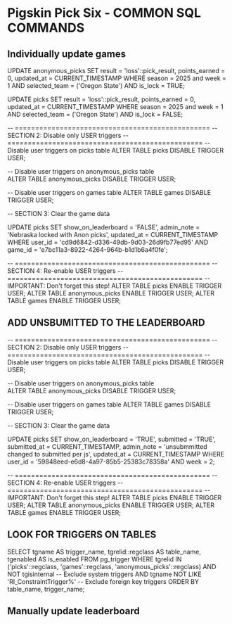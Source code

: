 # Pigskin Pick Six - COMMON SQL COMMANDS

## Individually update games
UPDATE anonymous_picks
  SET
      result = 'loss'::pick_result,
      points_earned = 0,
      updated_at = CURRENT_TIMESTAMP
  WHERE
      season = 2025
      and week = 1
      AND selected_team = ('Oregon State')
      AND is_lock = TRUE;

UPDATE picks
  SET
      result = 'loss'::pick_result,
      points_earned = 0,
      updated_at = CURRENT_TIMESTAMP
  WHERE
      season = 2025
      and week = 1
      AND selected_team = ('Oregon  State')
      AND is_lock = FALSE;


-- ================================================
-- SECTION 2: Disable only USER triggers
-- ================================================
-- Disable user triggers on picks table
ALTER TABLE picks DISABLE TRIGGER USER;

-- Disable user triggers on anonymous_picks table  
ALTER TABLE anonymous_picks DISABLE TRIGGER USER;

-- Disable user triggers on games table
ALTER TABLE games DISABLE TRIGGER USER;

-- SECTION 3: Clear the game data

UPDATE picks
SET show_on_leaderboard = 'FALSE', 
    admin_note = 'Nebraska locked with Anon picks',
    updated_at = CURRENT_TIMESTAMP
WHERE user_id = 'cd9d6842-d336-49db-9d03-26d9fb77ed95'
    AND game_id = 'e7bc11a3-8922-4264-964b-b1d1b6a4f0fe';

-- ================================================
-- SECTION 4: Re-enable USER triggers
-- ================================================
-- IMPORTANT: Don't forget this step!
ALTER TABLE picks ENABLE TRIGGER USER;
ALTER TABLE anonymous_picks ENABLE TRIGGER USER;
ALTER TABLE games ENABLE TRIGGER USER;

## ADD UNSBUMITTED TO THE LEADERBOARD
-- ================================================
-- SECTION 2: Disable only USER triggers
-- ================================================
-- Disable user triggers on picks table
ALTER TABLE picks DISABLE TRIGGER USER;

-- Disable user triggers on anonymous_picks table  
ALTER TABLE anonymous_picks DISABLE TRIGGER USER;

-- Disable user triggers on games table
ALTER TABLE games DISABLE TRIGGER USER;

-- SECTION 3: Clear the game data

UPDATE picks
SET show_on_leaderboard = 'TRUE', 
    submitted = 'TRUE',
    submitted_at = CURRENT_TIMESTAMP,
    admin_note = 'unsubmmitted changed to submitted per js',
    updated_at = CURRENT_TIMESTAMP
WHERE user_id = '59848eed-e6d8-4a97-85b5-25383c78358a'
    AND week = 2;

-- ================================================
-- SECTION 4: Re-enable USER triggers
-- ================================================
-- IMPORTANT: Don't forget this step!
ALTER TABLE picks ENABLE TRIGGER USER;
ALTER TABLE anonymous_picks ENABLE TRIGGER USER;
ALTER TABLE games ENABLE TRIGGER USER;




## LOOK FOR TRIGGERS ON TABLES
SELECT 
    tgname AS trigger_name,
    tgrelid::regclass AS table_name,
    tgenabled AS is_enabled
FROM pg_trigger 
WHERE tgrelid IN ('picks'::regclass, 'games'::regclass, 'anonymous_picks'::regclass)
    AND NOT tgisinternal  -- Exclude system triggers
    AND tgname NOT LIKE 'RI_ConstraintTrigger%'  -- Exclude foreign key triggers
ORDER BY table_name, trigger_name;


## Manually update leaderboard

